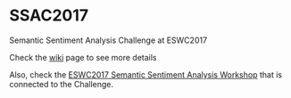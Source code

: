 # SSAC2017
Semantic Sentiment Analysis Challenge at ESWC2017

Check the <a href='https://github.com/diegoref/SSAC2017/wiki'>wiki</a> page to see more details

Also, check the <a href='http://www.maurodragoni.com/research/opinionmining/events/'>ESWC2017 Semantic Sentiment Analysis Workshop</a> that is connected to the Challenge.

